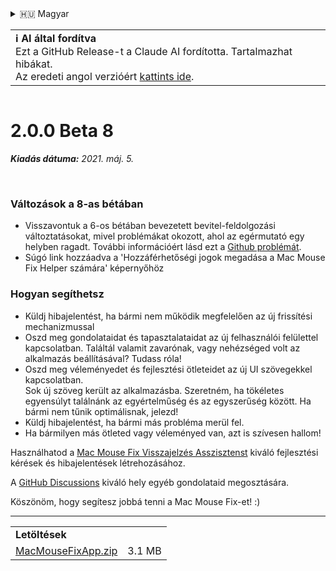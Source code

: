 <details>
<summary>🇭🇺 Magyar</summary>

[🇬🇧 English (GitHub)](https://github.com/noah-nuebling/mac-mouse-fix/releases/tag/2.0.0-Beta-8)\
[🇦🇩 Català](https://redirect.macmousefix.com/?target=mmf-release&tag=2.0.0-Beta-8&locale=ca)\
[🇩🇪 Deutsch](https://redirect.macmousefix.com/?target=mmf-release&tag=2.0.0-Beta-8&locale=de)\
[🇪🇸 Español](https://redirect.macmousefix.com/?target=mmf-release&tag=2.0.0-Beta-8&locale=es)\
[🇫🇷 Français](https://redirect.macmousefix.com/?target=mmf-release&tag=2.0.0-Beta-8&locale=fr)\
[🇮🇩 Indonesia](https://redirect.macmousefix.com/?target=mmf-release&tag=2.0.0-Beta-8&locale=id)\
[🇮🇹 Italiano](https://redirect.macmousefix.com/?target=mmf-release&tag=2.0.0-Beta-8&locale=it)\
**🇭🇺 Magyar**\
[🇳🇱 Nederlands](https://redirect.macmousefix.com/?target=mmf-release&tag=2.0.0-Beta-8&locale=nl)\
[🇵🇱 Polski](https://redirect.macmousefix.com/?target=mmf-release&tag=2.0.0-Beta-8&locale=pl)\
[🇧🇷 Português (Brasil)](https://redirect.macmousefix.com/?target=mmf-release&tag=2.0.0-Beta-8&locale=pt-BR)\
[🇵🇹 Português (Portugal)](https://redirect.macmousefix.com/?target=mmf-release&tag=2.0.0-Beta-8&locale=pt-PT)\
[🇷🇴 Română](https://redirect.macmousefix.com/?target=mmf-release&tag=2.0.0-Beta-8&locale=ro)\
[🇸🇪 Svenska](https://redirect.macmousefix.com/?target=mmf-release&tag=2.0.0-Beta-8&locale=sv)\
[🇻🇳 Tiếng Việt](https://redirect.macmousefix.com/?target=mmf-release&tag=2.0.0-Beta-8&locale=vi)\
[🇹🇷 Türkçe](https://redirect.macmousefix.com/?target=mmf-release&tag=2.0.0-Beta-8&locale=tr)\
[🇨🇿 Čeština](https://redirect.macmousefix.com/?target=mmf-release&tag=2.0.0-Beta-8&locale=cs)\
[🇬🇷 Ελληνικά](https://redirect.macmousefix.com/?target=mmf-release&tag=2.0.0-Beta-8&locale=el)\
[🇷🇺 Русский](https://redirect.macmousefix.com/?target=mmf-release&tag=2.0.0-Beta-8&locale=ru)\
[🇺🇦 Українська](https://redirect.macmousefix.com/?target=mmf-release&tag=2.0.0-Beta-8&locale=uk)\
[🇮🇱 עברית](https://redirect.macmousefix.com/?target=mmf-release&tag=2.0.0-Beta-8&locale=he)\
[🇸🇦 العربية](https://redirect.macmousefix.com/?target=mmf-release&tag=2.0.0-Beta-8&locale=ar)\
[🇮🇳 हिन्दी](https://redirect.macmousefix.com/?target=mmf-release&tag=2.0.0-Beta-8&locale=hi)\
[🇹🇭 ไทย](https://redirect.macmousefix.com/?target=mmf-release&tag=2.0.0-Beta-8&locale=th)\
[🇨🇳 中文 (简体)](https://redirect.macmousefix.com/?target=mmf-release&tag=2.0.0-Beta-8&locale=zh-Hans)\
[🇨🇳 中文 (繁體)](https://redirect.macmousefix.com/?target=mmf-release&tag=2.0.0-Beta-8&locale=zh-Hant)\
[🇭🇰 中文（香港)](https://redirect.macmousefix.com/?target=mmf-release&tag=2.0.0-Beta-8&locale=zh-HK)\
[🇯🇵 日本語](https://redirect.macmousefix.com/?target=mmf-release&tag=2.0.0-Beta-8&locale=ja)\
[🇰🇷 한국어](https://redirect.macmousefix.com/?target=mmf-release&tag=2.0.0-Beta-8&locale=ko)\
[Help translate Mac Mouse Fix to different languages!](https://github.com/noah-nuebling/mac-mouse-fix/discussions/731)
</details>
<table align=><td>
<b>ℹ️ AI által fordítva</b><br>
Ezt a GitHub Release-t a Claude AI fordította. Tartalmazhat hibákat.<br>
Az eredeti angol verzióért <a href="https://github.com/noah-nuebling/mac-mouse-fix/releases/tag/2.0.0-Beta-8">kattints ide</a>.
</td></table>

<table></table>

# 2.0.0 Beta 8
***Kiadás dátuma:** 2021. máj. 5.*

<br>

### Változások a 8-as bétában

- Visszavontuk a 6-os bétában bevezetett bevitel-feldolgozási változtatásokat, mivel problémákat okozott, ahol az egérmutató egy helyben ragadt. További információért lásd ezt a [Github problémát](https://github.com/noah-nuebling/mac-mouse-fix/issues/93).
- Súgó link hozzáadva a 'Hozzáférhetőségi jogok megadása a Mac Mouse Fix Helper számára' képernyőhöz

### Hogyan segíthetsz

- Küldj hibajelentést, ha bármi nem működik megfelelően az új frissítési mechanizmussal
- Oszd meg gondolataidat és tapasztalataidat az új felhasználói felülettel kapcsolatban. Találtál valamit zavarónak, vagy nehézséged volt az alkalmazás beállításával? Tudass róla!
- Oszd meg véleményedet és fejlesztési ötleteidet az új UI szövegekkel kapcsolatban.\
   Sok új szöveg került az alkalmazásba. Szeretném, ha tökéletes egyensúlyt találnánk az egyértelműség és az egyszerűség között. Ha bármi nem tűnik optimálisnak, jelezd!
- Küldj hibajelentést, ha bármi más probléma merül fel.
- Ha bármilyen más ötleted vagy véleményed van, azt is szívesen hallom!

Használhatod a [Mac Mouse Fix Visszajelzés Asszisztenst](https://github.com/noah-nuebling/mac-mouse-fix/issues/new/choose) kiváló fejlesztési kérések és hibajelentések létrehozásához.

A [GitHub Discussions](https://github.com/noah-nuebling/mac-mouse-fix/discussions/82) kiváló hely egyéb gondolataid megosztására.

Köszönöm, hogy segítesz jobbá tenni a Mac Mouse Fix-et! :)

---

<table align="start">
<tr>
    <td colspan=2>
        <b>Letöltések</b>
    </td>
</tr>
<tr>
    <td><a href="https://github.com/noah-nuebling/mac-mouse-fix/releases/download/2.0.0-Beta-8/MacMouseFixApp.zip">MacMouseFixApp.zip</a></td>
    <td>3.1 MB</td>
</tr>
</table>